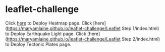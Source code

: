# leaflet-challenge
Click [here](https://maryamlaine.github.io/leaflet-challenge/Heatmap/index.html) to Deploy Heatmap page.
Click [here](https://maryamlaine.github.io/leaflet-challenge/Leaflet Step 1/index.html) to Deploy Earthquake Light page.
Click [here](https://maryamlaine.github.io/leaflet-challenge/Leaflet Step 2/index.html) to Deploy Tectonic Plates page.
